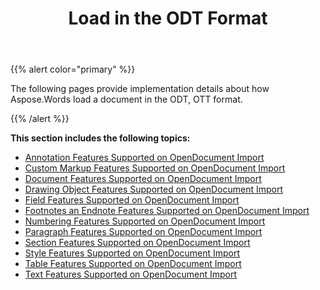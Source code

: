 ﻿---
title: Load in the ODT Format
second_title: Aspose.Words for Java
articleTitle: Load in the OpenDocument Text (.ODT, .OTT) Format
linktitle: Load in the OpenDocument Text (.ODT, .OTT) Format
description: "Import ODT document using various load options in Java."
type: docs
weight: 70
url: /java/load-in-the-opendocument-text-odt-ott-format/
---

{{% alert color="primary" %}}

The following pages provide implementation details about how Aspose.Words load a document in the ODT, OTT format.

{{% /alert %}}

**This section includes the following topics:** 

- [Annotation Features Supported on OpenDocument Import](/words/java/annotation-features-supported-on-opendocument-import/)
- [Custom Markup Features Supported on OpenDocument Import](/words/java/custom-markup-features-supported-on-opendocument-import/)
- [Document Features Supported on OpenDocument Import](/words/java/document-features-supported-on-opendocument-import/)
- [Drawing Object Features Supported on OpenDocument Import](/words/java/drawing-object-features-supported-on-opendocument-import/)
- [Field Features Supported on OpenDocument Import](/words/java/field-features-supported-on-opendocument-import/)
- [Footnotes an Endnote Features Supported on OpenDocument Import](/words/java/footnotes-and-endnote-features-supported-on-opendocument-import/)
- [Numbering Features Supported on OpenDocument Import](/words/java/numbering-features-supported-on-opendocument-import/)
- [Paragraph Features Supported on OpenDocument Import](/words/java/paragraph-features-supported-on-opendocument-import/)
- [Section Features Supported on OpenDocument Import](/words/java/section-features-supported-on-opendocument-import/)
- [Style Features Supported on OpenDocument Import](/words/java/style-features-supported-on-opendocument-import/)
- [Table Features Supported on OpenDocument Import](/words/java/table-features-supported-on-opendocument-import/)
- [Text Features Supported on OpenDocument Import](/words/java/text-features-supported-on-opendocument-import/)
